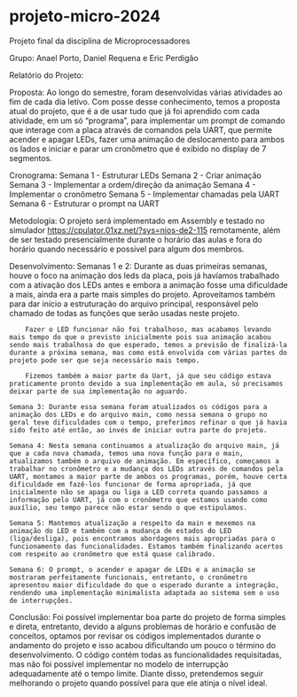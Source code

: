 # projeto-micro-2024
Projeto final da disciplina de Microprocessadores

Grupo: Anael Porto, Daniel Requena e Eric Perdigão

Relatório do Projeto:

Proposta: 
    Ao longo do semestre, foram desenvolvidas várias atividades ao fim de cada dia letivo. Com posse desse conhecimento, temos a proposta atual do projeto, que é a de usar tudo que já foi aprendido com cada atividade, em um só “programa”, para implementar um prompt de comando que interage com a placa através de comandos pela UART, que permite acender e apagar LEDs, fazer uma animação de deslocamento para ambos os lados e iniciar e parar um cronômetro que é exibido no display de 7 segmentos.

Cronograma:
    Semana 1 - Estruturar LEDs
    Semana 2 - Criar animação
    Semana 3 - Implementar a ordem/direção da animação
    Semana 4 - Implementar o cronômetro
    Semana 5 - Implementar chamadas pela UART
    Semana 6 - Estruturar o prompt na UART

Metodologia: 
    O projeto será implementado em Assembly e testado no simulador https://cpulator.01xz.net/?sys=nios-de2-115 remotamente, além de ser testado presencialmente durante o horário das aulas e fora do horário quando necessário e possível para algum dos membros.

Desenvolvimento:
    Semanas 1 e 2: Durante as duas primeiras semanas, houve o foco na animação dos leds da placa, pois já havíamos trabalhado com a ativação dos LEDs antes e embora a animação fosse uma dificuldade a mais, ainda era a parte mais simples do projeto. Aproveitamos também para dar início a estruturação do arquivo principal, responsável pelo chamado de todas as funções que serão usadas neste projeto.

        Fazer o LED funcionar não foi trabalhoso, mas acabamos levando mais tempo do que o previsto inicialmente pois sua animação acabou sendo mais trabalhosa do que esperado, temos a previsão de finalizá-la durante a próxima semana, mas como está envolvida com várias partes do projeto pode ser que seja necessário mais tempo.

        Fizemos também a maior parte da Uart, já que seu código estava praticamente pronto devido a sua implementação em aula, só precisamos deixar parte de sua implementação no aguardo.

    Semana 3: Durante essa semana foram atualizados os códigos para a animação dos LEDs e do arquivo main, como nessa semana o grupo no geral teve dificuldades com o tempo, preferimos refinar o que já havia sido feito até então, ao invés de iniciar outra parte do projeto.

    Semana 4: Nesta semana continuamos a atualização do arquivo main, já que a cada nova chamada, temos uma nova função para o main, atualizamos também o arquivo de animação. Em específico, começamos a trabalhar no cronômetro e a mudança dos LEDs através de comandos pela UART, montamos a maior parte de ambos os programas, porém, houve certa dificuldade em fazê-los funcionar de forma apropriada, já que inicialmente não se apaga ou liga a LED correta quando passamos a informação pelo UART, já com o cronômetro que estamos usando como auxílio, seu tempo parece não estar sendo o que estipulamos.

    Semana 5: Mantemos atualização a respeito da main e mexemos na animação do LED e também com a mudança de estados do LED (liga/desliga), pois encontramos abordagens mais apropriadas para o funcionamento das funcionalidades. Estamos também finalizando acertos com respeito ao cronômetro que está quase calibrado.

    Semana 6: O prompt, o acender e apagar de LEDs e a animação se mostraram perfeitamente funcionais, entretanto, o cronômetro apresentou maior dificuldade do que o esperado durante a integração, rendendo uma implementação minimalista adaptada ao sistema sem o uso de interrupções.

Conclusão: 
    Foi possível implementar boa parte do projeto de forma simples e direta, entretanto, devido a alguns problemas de horário e confusão de conceitos, optamos por revisar os códigos implementados durante o andamento do projeto e isso acabou dificultando um pouco o término do desenvolvimento. O código contém todas as funcionalidades requisitadas, mas não foi possível implementar no modelo de interrupção adequadamente até o tempo limite. Diante disso, pretendemos seguir melhorando o projeto quando possível para que ele atinja o nível ideal.